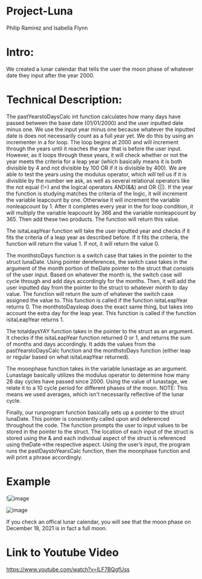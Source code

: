 # **Project-Luna**

Philip Ramirez and Isabella Flynn

# Intro:
We created a lunar calendar that tells the user the moon phase of whatever date they input after the year 2000.

# Technical Description:
The pastYearstoDaysCalc int function calculates how many days have passed between the base date (01/01/2000) and the user inputted date minus one. We use the input year minus one because whatever the inputted date is does not necessarily count as a full year yet. We do this by using an incrementer in a for loop. The loop begins at 2000 and will increment through the years until it reaches the year that is before the user input. However, as it loops through these years, it will check whether or not the year meets the criteria for a leap year (which basically means it is both divisible by 4 and not divisible by 100 OR if it is divisible by 400). We are able to test the years using the modulus operator, which will tell us if it is divisible by the number we ask, as well as several relational operators like the not equal (!=) and the logical operators AND(&&) and OR (||). If the year the function is studying matches the criteria of the logic, it will increment the variable leapcount by one. Otherwise it will increment the variable nonleapcount by 1. After it completes every year in the for loop condition, it will multiply the variable leapcount by 366 and the variable nonleapcount by 365. Then add these two products. The function will return this value.

The isitaLeapYear function will take the user inputted year and checks if it fits the criteria of a leap year as described before. If it fits the criteria, the function will return the value 1. If not, it will return the value 0.

The monthstoDays function is a switch case that takes in the pointer to the struct lunaDate. Using pointer dereferences, the switch case takes in the argument of the month portion of theDate pointer to the struct that consists of the user input. Based on whatever the month is, the switch case will cycle through and add days accordingly for the months. Then, it will add the user inputted day from the pointer to the struct to whatever month to day value. The function will return the sum of whatever the switch case assigned the value to. This function is called if the function isitaLeapYear returns 0.
The monthstoDaysleap does the exact same thing, but takes into account the extra day for the leap year. This function is called if the function isitaLeapYear returns 1.

The totaldaysYAY function takes in the pointer to the struct as an argument. It checks if the isitaLeapYear function returned 0 or 1, and returns the sum of months and days accordingly. It adds the values from the pastYearstoDaysCalc function and the monthstoDays function (either leap or regular based on what isitaLeapYear returned).

The moonphase function takes in the variable lunastage as an argument. Lunastage basically utilizes the modulus operator to determine how many 28 day cycles have passed since 2000. Using the value of lunastage, we relate it to a 10 cycle period for different phases of the moon. 
NOTE: This means we used averages, which isn't necessarily reflective of the lunar cycle. 

Finally, our runprogram function basically sets up a pointer to the struct lunaDate. This pointer is consistently called upon and deferenced throughout the code. The function prompts the user to input values to be stored in the pointer to the struct. The location of each input of the struct is stored using the & and each individual aspect of the struct is referenced using theDate->the respective aspect. Using the user’s input, the program runs the pastDaystoYearsCalc function, then the moonphase function and will print a phrase accordingly.


# Example

!![image](https://user-images.githubusercontent.com/90297435/146577122-c32a0ef6-e36a-42c2-9075-baafb002d81f.png)

![image](https://user-images.githubusercontent.com/91158069/146097800-10e0f994-eac8-430c-bde9-f3335b25bc61.png)

If you check an offical lunar calendar, you will see that the moon phase on December 18, 2021 is in fact a full moon.

# Link to Youtube Video
https://www.youtube.com/watch?v=ILF7BQgfUss
